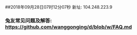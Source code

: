 ##2018年09月28日07时12分07秒 新址: 104.248.223.9
### 兔友常见问题及解答: https://github.com/wanggonging/d/blob/w/FAQ.md

